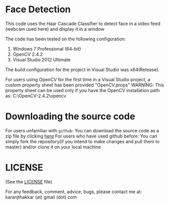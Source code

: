 # Face Detection

This code uses the Haar Cascade Classifier to detect face in a video feed (webcam used here) and display it in a window

The code has been tested on the following configuration:

1. Windows 7 Professional (64-bit)
2. OpenCV 2.4.2
3. Visual Studio 2012 Ultimate

The build configuration for the project in Visual Studio was x64(Release).


For users using OpenCV for the first time in a Visual Studio project, a custom property sheet has been provided "OpenCV.props"
WARNING: This property sheet can be used only if you have the OpenCV installation path as: C:\OpenCV-2.4.2\opencv

# Downloading the source code

For users unfamiliar with `github`: You can download the source code as a zip file by clicking [here](https://github.com/karanjthakkar/face-detection/archive/master.zip)
For users who have used github before: You can simply fork the repository(if you intend to make changes and pull them to master) and/or clone it on your local machine

# LICENSE

(See the [LICENSE](https://github.com/karanjthakkar/face-detection/blob/master/LICENSE.txt) file)

For any feedback, comment, advice, bugs, please contact me at:
karanjthakkar (at) gmail (dot) com
